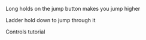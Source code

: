 
Long holds on the jump button makes you jump higher

Ladder hold down to jump through it

Controls tutorial